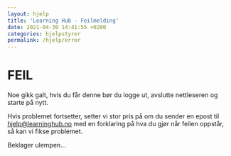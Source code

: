 ```yaml
---
layout: hjelp
title: 'Learning Hub - Feilmelding'
date: 2021-04-30 14:41:55 +0200
categories: hjelpstyrer
permalink: /hjelp/error
---
```


# FEIL

Noe gikk galt, hvis du får denne bør du logge ut, avslutte nettleseren og starte på nytt.

Hvis problemet fortsetter, setter vi stor pris på om du sender en epost til hjelp@learninghub.no med en forklaring på hva du gjør når feilen oppstår, så kan vi fikse problemet.

Beklager ulempen...